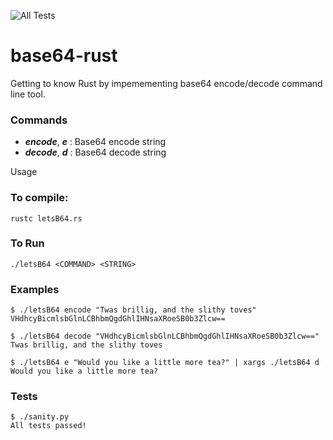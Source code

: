 ![All Tests](https://github.com/colbeseder/LetsB64-rust/workflows/All%20Tests/badge.svg?branch=master)

# base64-rust
 
Getting to know Rust by impemementing base64 encode/decode command line tool.

### Commands
 - ***encode***, ***e*** : Base64 encode string
 - ***decode***, ***d*** : Base64 decode string

Usage

### To compile:

    rustc letsB64.rs

### To Run
    
    ./letsB64 <COMMAND> <STRING>

### Examples

    $ ./letsB64 encode "Twas brillig, and the slithy toves"
    VHdhcyBicmlsbGlnLCBhbmQgdGhlIHNsaXRoeSB0b3Zlcw==

    $ ./letsB64 decode "VHdhcyBicmlsbGlnLCBhbmQgdGhlIHNsaXRoeSB0b3Zlcw=="
    Twas brillig, and the slithy toves

	$ ./letsB64 e "Would you like a little more tea?" | xargs ./letsB64 d
	Would you like a little more tea?

### Tests

    $ ./sanity.py
    All tests passed!